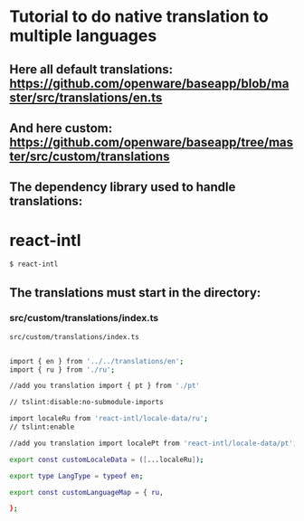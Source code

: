 # Tutorial to do native translation to multiple languages

## Here all default translations: https://github.com/openware/baseapp/blob/master/src/translations/en.ts 
## And here custom: https://github.com/openware/baseapp/tree/master/src/custom/translations




## The dependency library used to handle translations: 
# react-intl

```bash
$ react-intl
```




## The translations must start in the directory: 
### src/custom/translations/index.ts

```bash
src/custom/translations/index.ts
```


```bash

import { en } from '../../translations/en';
import { ru } from './ru';

//add you translation import { pt } from './pt'

// tslint:disable:no-submodule-imports 

import localeRu from 'react-intl/locale-data/ru'; 
// tslint:enable

//add you translation import localePt from 'react-intl/locale-data/pt';

export const customLocaleData = ([...localeRu]);

export type LangType = typeof en;

export const customLanguageMap = { ru,

};

```

